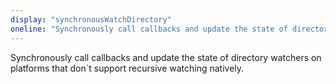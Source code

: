 ```yaml
---
display: "synchronousWatchDirectory"
oneline: "Synchronously call callbacks and update the state of directory watchers on platforms that don`t support recursive watching natively."
---
```


Synchronously call callbacks and update the state of directory watchers on platforms that don`t support recursive watching natively.

